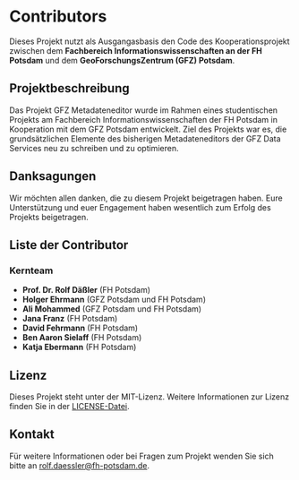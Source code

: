 # Contributors

Dieses Projekt nutzt als Ausgangasbasis den Code des Kooperationsprojekt zwischen dem **Fachbereich Informationswissenschaften an der FH Potsdam** und dem **GeoForschungsZentrum (GFZ) Potsdam**.

## Projektbeschreibung

Das Projekt GFZ Metadateneditor wurde im Rahmen eines studentischen Projekts am Fachbereich Informationswissenschaften der FH Potsdam in Kooperation mit dem GFZ Potsdam entwickelt. Ziel des Projekts war es, die grundsätzlichen Elemente des bisherigen Metadateneditors der GFZ Data Services neu zu schreiben und zu optimieren.

## Danksagungen

Wir möchten allen danken, die zu diesem Projekt beigetragen haben. Eure Unterstützung und euer Engagement haben wesentlich zum Erfolg des Projekts beigetragen.

## Liste der Contributor

### Kernteam

- **Prof. Dr. Rolf Däßler** (FH Potsdam)
- **Holger Ehrmann** (GFZ Potsdam und FH Potsdam)
- **Ali Mohammed** (GFZ Potsdam und FH Potsdam)
- **Jana Franz** (FH Potsdam)
- **David Fehrmann** (FH Potsdam)
- **Ben Aaron Sielaff** (FH Potsdam)
- **Katja Ebermann** (FH Potsdam)

## Lizenz

Dieses Projekt steht unter der MIT-Lizenz. Weitere Informationen zur Lizenz finden Sie in der [LICENSE-Datei](LICENSE.md).

## Kontakt

Für weitere Informationen oder bei Fragen zum Projekt wenden Sie sich bitte an rolf.daessler@fh-potsdam.de.
